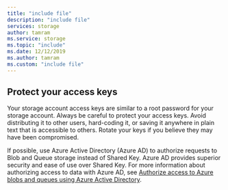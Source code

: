 ```yaml
---
title: "include file"
description: "include file"
services: storage
author: tamram
ms.service: storage
ms.topic: "include"
ms.date: 12/12/2019
ms.author: tamram
ms.custom: "include file"
---
```


## Protect your access keys

Your storage account access keys are similar to a root password for your storage account. Always be careful to protect your access keys. Avoid distributing it to other users, hard-coding it, or saving it anywhere in plain text that is accessible to others. Rotate your keys if you believe they may have been compromised.

If possible, use Azure Active Directory (Azure AD) to authorize requests to Blob and Queue storage instead of Shared Key. Azure AD provides superior security and ease of use over Shared Key. For more information about authorizing access to data with Azure AD, see [Authorize access to Azure blobs and queues using Azure Active Directory](../articles/storage/common/storage-auth-aad.md).
